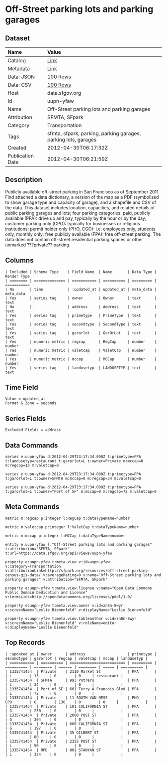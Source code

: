 # Off-Street parking lots and parking garages

## Dataset

| Name | Value |
| :--- | :---- |
| Catalog | [Link](https://catalog.data.gov/dataset/off-street-parking-lots-and-parking-garages-b9de4) |
| Metadata | [Link](https://data.sfgov.org/api/views/uupn-yfaw) |
| Data: JSON | [100 Rows](https://data.sfgov.org/api/views/uupn-yfaw/rows.json?max_rows=100) |
| Data: CSV | [100 Rows](https://data.sfgov.org/api/views/uupn-yfaw/rows.csv?max_rows=100) |
| Host | data.sfgov.org |
| Id | uupn-yfaw |
| Name | Off-Street parking lots and parking garages |
| Attribution | SFMTA, SFpark |
| Category | Transportation |
| Tags | sfmta, sfpark, parking, parking garages, parking lots, garages |
| Created | 2012-04-30T06:17:32Z |
| Publication Date | 2012-04-30T06:21:59Z |

## Description

Publicly available off-street parking in San Francisco as of September 2011. Find attached a data dictionary, a version of the map as a PDF (symbolized to show garage type and capacity of garage), and a shapefile and CSV of the data. This dataset includes location, capacities, and related details of public parking garages and lots; four parking categories: paid, publicly available (PPA): drive up and pay, typically by the hour or by the day; customer parking only (CPO): typically for businesses or religious institutions; permit holder only (PHO, CGO): i.e. employees only, students only, monthly only; free publicly available (FPA): free off-street parking. The data does not contain off-street residential parking spaces or other unmarked ???private?? parking.

## Columns

```ls
| Included | Schema Type    | Field Name  | Name       | Data Type | Render Type |
| ======== | ============== | =========== | ========== | ========= | =========== |
| No       | time           | :updated_at | updated_at | meta_data | meta_data   |
| Yes      | series tag     | owner       | Owner      | text      | text        |
| No       |                | address     | Address    | text      | text        |
| Yes      | series tag     | primetype   | PrimeType  | text      | text        |
| Yes      | series tag     | secondtype  | SecondType | text      | text        |
| Yes      | series tag     | garorlot    | GarOrLot   | text      | text        |
| Yes      | numeric metric | regcap      | RegCap     | number    | number      |
| Yes      | numeric metric | valetcap    | ValetCap   | number    | number      |
| Yes      | numeric metric | mccap       | MCCap      | number    | number      |
| Yes      | series tag     | landusetyp  | LANDUSETYP | text      | text        |
```

## Time Field

```ls
Value = updated_at
Format & Zone = seconds
```

## Series Fields

```ls
Excluded Fields = address
```

## Data Commands

```ls
series e:uupn-yfaw d:2012-04-29T23:17:34.000Z t:primetype=PPA t:landusetyp=restaurant t:garorlot=L t:owner=Private m:mccap=0 m:regcap=13 m:valetcap=0

series e:uupn-yfaw d:2012-04-29T23:17:34.000Z t:primetype=PPA t:garorlot=L t:owner=SFMTA m:mccap=0 m:regcap=34 m:valetcap=0

series e:uupn-yfaw d:2012-04-29T23:17:34.000Z t:primetype=PPA t:garorlot=L t:owner="Port of SF" m:mccap=0 m:regcap=72 m:valetcap=0
```

## Meta Commands

```ls
metric m:regcap p:integer l:RegCap t:dataTypeName=number

metric m:valetcap p:integer l:ValetCap t:dataTypeName=number

metric m:mccap p:integer l:MCCap t:dataTypeName=number

entity e:uupn-yfaw l:"Off-Street parking lots and parking garages" t:attribution="SFMTA, SFpark" t:url=https://data.sfgov.org/api/views/uupn-yfaw

property e:uupn-yfaw t:meta.view v:id=uupn-yfaw v:category=Transportation v:attributionLink=http://sfpark.org/resources/off-street-parking-census-gis-data/ v:averageRating=0 v:name="Off-Street parking lots and parking garages" v:attribution="SFMTA, SFpark"

property e:uupn-yfaw t:meta.view.license v:name="Open Data Commons Public Domain Dedication and License" v:termsLink=http://opendatacommons.org/licenses/pddl/1.0/

property e:uupn-yfaw t:meta.view.owner v:id=zn8n-8wyr v:screenName="Leslie Bienenfeld" v:displayName="Leslie Bienenfeld"

property e:uupn-yfaw t:meta.view.tableauthor v:id=zn8n-8wyr v:screenName="Leslie Bienenfeld" v:roleName=editor v:displayName="Leslie Bienenfeld"
```

## Top Records

```ls
| :updated_at | owner      | address                   | primetype | secondtype | garorlot | regcap | valetcap | mccap | landusetyp | 
| =========== | ========== | ========================= | ========= | ========== | ======== | ====== | ======== | ===== | ========== | 
| 1335741454  | Private    | 2110 Market St            | PPA       |            | L        | 13     | 0        | 0     | restaurant | 
| 1335741454  | SFMTA      | 993 Potrero               | PPA       |            | L        | 34     | 0        | 0     |            | 
| 1335741454  | Port of SF | 601 Terry A Francois Blvd | PPA       |            | L        | 72     | 0        | 0     |            | 
| 1335741454  | Private    | 11 SOUTH VAN NESS         | PHO       | CPO        | G        | 130    | 0        | 0     |            | 
| 1335741454  | Private    | 101 CALIFORNIA ST         | PPA       |            | G        | 250    | 0        | 0     |            | 
| 1335741454  | Private    | 2000 POST ST              | PPA       |            | G        | 304    | 0        | 0     |            | 
| 1335741454  | Private    | 600 CALIFORNIA ST         | PPA       |            | G        | 197    | 0        | 0     |            | 
| 1335741454  | Private    | 35 GILBERT ST             | PPA       |            |          | 80     | 0        | 0     |            | 
| 1335741454  | Private    | 2355 POST ST              | PPA       |            | L        | 50     | 0        | 0     |            | 
| 1335741454  | RPD        | 801 STANYAN ST            | PPA       |            | L        | 324    | 0        | 0     |            | 
```